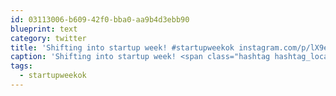 ```yaml
---
id: 03113006-b609-42f0-bba0-aa9b4d3ebb90
blueprint: text
category: twitter
title: 'Shifting into startup week! #startupweekok instagram.com/p/lX9ea-Eg32/'
caption: 'Shifting into startup week! <span class="hashtag hashtag_local">#<a href="http://tweettemp.darylchymko.ca/?tag=startupweekok">startupweekok</a> <a href="http://instagram.com/p/lX9ea-Eg32/" title="http://instagram.com/p/lX9ea-Eg32/" class="link link_untco">instagram.com/p/lX9ea-Eg32/</a>'
tags:
  - startupweekok
---
```

